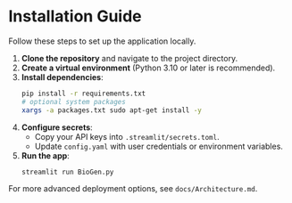 # Installation Guide

Follow these steps to set up the application locally.

1. **Clone the repository** and navigate to the project directory.
2. **Create a virtual environment** (Python 3.10 or later is recommended).
3. **Install dependencies**:
   ```bash
   pip install -r requirements.txt
   # optional system packages
   xargs -a packages.txt sudo apt-get install -y
   ```
4. **Configure secrets**:
   - Copy your API keys into `.streamlit/secrets.toml`.
   - Update `config.yaml` with user credentials or environment variables.
5. **Run the app**:
   ```bash
   streamlit run BioGen.py
   ```

For more advanced deployment options, see `docs/Architecture.md`.

